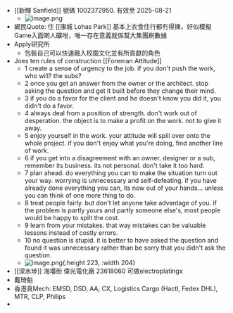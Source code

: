 - [[新輝 Sanfield]] 號碼 1002372950. 有效至 2025-08-21
	- ![image.png](../assets/image_1678197709355_0.png)
- 網民Quote: 住 [[康城 Lohas Park]] 基本上衣食住行都冇得揀，好似模擬Game入面啲人礦咁，唯一存在意義就係幫大集團刷數據
- Apply研究所
	- 包裝自己可以快速融入校園文化並有所貢獻的角色
- Joes ten rules of construction  [[Foreman Attitude]]
	- 1 create a sense of urgency to the job. if you don't push the work, who will? the subs?
	- 2 once you get an answer from the owner or the architect. stop asking the question and get it built before they change their mind.
	- 3 if you do a favor for the client and he doesn't know you did it, you didn't do a favor.
	- 4 always deal from a position of strength. don't work out of desperation. the object is to make a profit on the work. not to give it away.
	- 5 enjoy yourself in the work. your attitude will spill over onto the whole project. if you don't enjoy what you're doing, find another line of work.
	- 6 if you get into a disagreement with an owner. designer or a sub, remember its business. its not personal. don't take it too hard.
	- 7 plan ahead. do everything you can to make the situation turn out your way. worrying is unnecessary and self-defeating. if you have already done everything you can, its now out of your hands... unless you can think of one more thing to do.
	- 8 treat people fairly. but don't let anyone take advantage of you. if the problem is partly yours and partly someone else's, most people would be happy to split the cost.
	- 9 learn from your mistakes. that way mistakes can be valuable lessons instead of costly errors.
	- 10 no question is stupid. it is better to have asked the question and found it was unnecessary rather than be sorry that you didn't ask the question.
	- ![image.png](../assets/image_1678198750793_0.png){:height 223, :width 204}
- [[深水埗]] 海壃街 偉光電化廠 23618060 可做electroplatingx
- 戴琦魁
- 香港真Mech: EMSD, DSD, AA, CX, Logistics Cargo (Hactl, Fedex DHL), MTR, CLP, Philips
-
